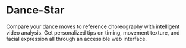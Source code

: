 # Dance-Star
Compare your dance moves to reference choreography with intelligent video analysis. Get personalized tips on timing, movement texture, and facial expression all through an accessible web interface.
